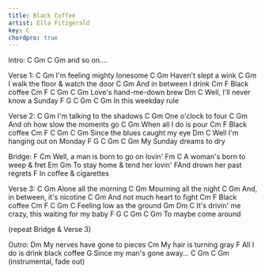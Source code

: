 ```yaml
---
title: Black Coffee
artist: Ella Fitzgerald
key: C
chordpro: true
---
```

Intro: C  Gm  C Gm and so on....


Verse 1:
    C              Gm
I'm feeling mighty lonesome
C                Gm
 Haven't slept a wink
  C                Gm
I walk the floor & watch the door
    C            Gm
And in between I drink
Cm    F
Black coffee
Cm         F          C   Gm    C   Gm
  Love's hand-me-down brew
           Dm           C
Well, I'll never know a Sunday
F        G      C    Gm   C   Gm
 In this weekday rule


Verse 2:
    C              Gm
I'm talking to the shadows
C               Gm
 One o'clock to four
    C               Gm
And oh how slow the moments go
C                 Gm
 When all I do is pour
Cm    F
Black coffee
Cm          F     C         Gm    C   Gm
  Since the blues caught my eye
         Dm             C
Well I'm hanging out on Monday
F           G      C   Gm   C   Gm
  My Sunday dreams to dry


Bridge:
        F                    Cm
Well, a man is born to go on lovin'
  Fm                     C
A woman's born to weep & fret
   Em                   Gm
To stay home & tend her lovin'
    FAnd drown her past regrets
   F
In coffee & cigarettes


Verse 3:
C     Gm
 Alone all the morning
C         Gm
 Mourning all the night
C               Gm
 And, in between, it's nicotine
C                   Gm
 And not much heart to fight
Cm    F
Black coffee
Cm        F   C      Gm    C
  Feeling low as the ground
                Gm          Dm             C
It's drivin' me crazy, this waiting for my baby
F      G  C     Gm   C   Gm
 To maybe come around


(repeat Bridge & Verse 3)


Outro:
Dm
  My nerves have gone to pieces
Cm
  My hair is turning gray
F
  All I do is drink black coffee
G
  Since my man's gone away...
C    Gm    C   Gm   (instrumental, fade out)

